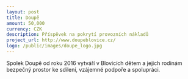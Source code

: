 ```yaml
---
layout: post
title: Doupě
amount: 50,000
currency: CZK
description: Příspěvek na pokrytí provozních nákladů 
project_url: http://www.doupeblovice.cz/
logo: /public/images/doupe_logo.jpg
---
```


Spolek Doupě od roku 2016 vytváří v Blovicích dětem a jejich rodinám bezpečný prostor ke sdílení, vzájemné podpoře a spolupráci.




